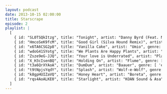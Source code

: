 ```yaml
---
layout: podcast
date: 2013-10-15 02:00:00
title: Starscrape
episode: 2
playlist: |
  [
    { id: "SL0TSQkItzg", title: "Tonight", artist: "Danny Byrd (Feat. Netsky)", genre: [ 'electronic', 'Dubstep' ] },
    { id: "HmcoSeK9fcM", title: "Good Girl (Silva Hound Remix)", artist: "Dasha & The Living Tombstone", genre: [ 'electronic', 'trap' ] },
    { id: "x6TA6CSG2p8", title: "Vanilla Cake", artist: "Umio", genre: [ 'electronic', 'breakcore' ] },
    { id: "wdoG41SYotg", title: "We Plants Are Happy Plants", artist: "We Plants Are Happy Plants", genre: [ 'electronic' ] },
    { id: "Zsze9eG-JJQ", title: "Your love is Underrated", artist: "Plastic Operator", genre: [ 'electronic' ] },
    { id: "X_H3cIsenBQ", title: "Holding On", artist: "Flume", genre: [ 'electronic', 'progressive', 'trap' ] },
    { id: "t3a6QrXYAoA", title: "DumDum", artist: "Baauer", genre: [ 'electronic', 'trap' ] },
    { id: "t9tNpjsYqdY", title: "Splash", artist: "Wolf-e-Wolf", genre: [ 'electronic', 'trap' ] },
    { id: "k8gpHUIZaVQ", title: "Honey Heart", artist: "Boreta", genre: [ 'electronic', 'glitch-step' ] },
    { id: "rqs4AoALKE0", title: "Starlight", artist: "KOAN Sound & Asa", genre: [ 'electronic', 'breakcore', 'ambient' ]}
  ]
---
```


